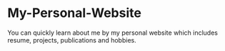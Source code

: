 # My-Personal-Website
You can quickly learn about me by my personal website which includes resume, projects, publications and hobbies.
